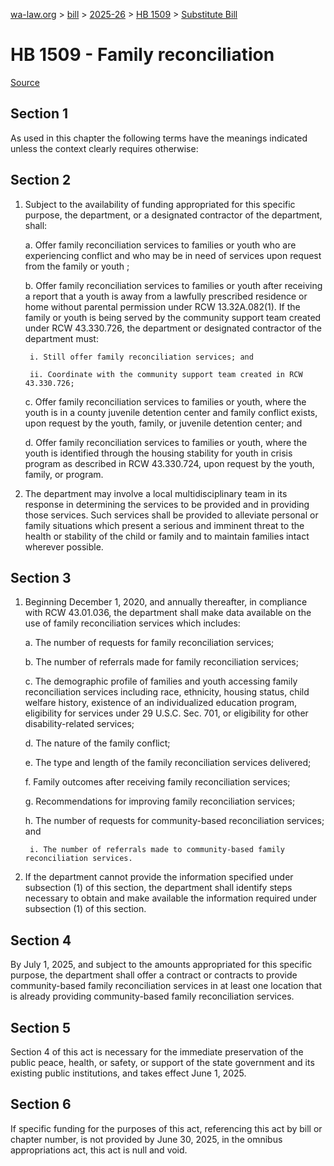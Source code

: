 [wa-law.org](/) > [bill](/bill/) > [2025-26](/bill/2025-26/) > [HB 1509](/bill/2025-26/hb/1509/) > [Substitute Bill](/bill/2025-26/hb/1509/S/)

# HB 1509 - Family reconciliation

[Source](http://lawfilesext.leg.wa.gov/biennium/2025-26/Pdf/Bills/House%20Bills/1509-S.pdf)

## Section 1
As used in this chapter the following terms have the meanings indicated unless the context clearly requires otherwise:

## Section 2
1. Subject to the availability of funding appropriated for this specific purpose, the department, or a designated contractor of the department, shall:

    a. Offer family reconciliation services to families or youth who are experiencing conflict and who may be in need of services upon request from the family or youth ;

    b. Offer family reconciliation services to families or youth after receiving a report that a youth is away from a lawfully prescribed residence or home without parental permission under RCW 13.32A.082(1). If the family or youth is being served by the community support team created under RCW 43.330.726, the department or designated contractor of the department must:

        i. Still offer family reconciliation services; and

        ii. Coordinate with the community support team created in RCW 43.330.726;

    c. Offer family reconciliation services to families or youth, where the youth is in a county juvenile detention center and family conflict exists, upon request by the youth, family, or juvenile detention center; and

    d. Offer family reconciliation services to families or youth, where the youth is identified through the housing stability for youth in crisis program as described in RCW 43.330.724, upon request by the youth, family, or program.

2. The department may involve a local multidisciplinary team in its response in determining the services to be provided and in providing those services. Such services shall be provided to alleviate personal or family situations which present a serious and imminent threat to the health or stability of the child or family and to maintain families intact wherever possible.

## Section 3
1. Beginning December 1, 2020, and annually thereafter, in compliance with RCW 43.01.036, the department shall make data available on the use of family reconciliation services which includes:

    a. The number of requests for family reconciliation services;

    b. The number of referrals made for family reconciliation services;

    c. The demographic profile of families and youth accessing family reconciliation services including race, ethnicity, housing status, child welfare history, existence of an individualized education program, eligibility for services under 29 U.S.C. Sec. 701, or eligibility for other disability-related services;

    d. The nature of the family conflict;

    e. The type and length of the family reconciliation services delivered;

    f. Family outcomes after receiving family reconciliation services;

    g. Recommendations for improving family reconciliation services;

    h. The number of requests for community-based reconciliation services; and

        i. The number of referrals made to community-based family reconciliation services.

2. If the department cannot provide the information specified under subsection (1) of this section, the department shall identify steps necessary to obtain and make available the information required under subsection (1) of this section.

## Section 4
By July 1, 2025, and subject to the amounts appropriated for this specific purpose, the department shall offer a contract or contracts to provide community-based family reconciliation services in at least one location that is already providing community-based family reconciliation services.

## Section 5
Section 4 of this act is necessary for the immediate preservation of the public peace, health, or safety, or support of the state government and its existing public institutions, and takes effect June 1, 2025.

## Section 6
If specific funding for the purposes of this act, referencing this act by bill or chapter number, is not provided by June 30, 2025, in the omnibus appropriations act, this act is null and void.
